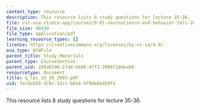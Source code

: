 ```yaml
---
content_type: resource
description: This resource lists 8 study questions for lecture 35-36.
file: /ol-ocw-studio-app/courses/9-01-neuroscience-and-behavior-fall-2003/7ecda2bb3c8c32ccb0a46f9de0a469f4_q_lec_35_36_2003.pdf
file_size: 98439
file_type: application/pdf
learning_resource_types: []
license: https://creativecommons.org/licenses/by-nc-sa/4.0/
ocw_type: OCWFile
parent_title: Study Materials
parent_type: CourseSection
parent_uid: 289a0198-2748-bb88-47f1-2606710deab6
resourcetype: Document
title: q_lec_35_36_2003.pdf
uid: 7ecda2bb-3c8c-32cc-b0a4-6f9de0a469f4
---
```

This resource lists 8 study questions for lecture 35-36.